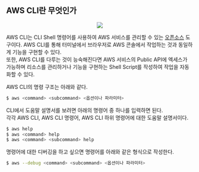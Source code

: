 ## AWS CLI란 무엇인가
<p align="center" width="100%">
   <img src="https://github.com/lock-user/aws-cli-informality-guide/blob/main/image/install/aws-cli.png">
</p>
   
AWS CLI는 CLI Shell 명령어를 사용하여 AWS 서비스를 관리할 수 있는 [오픈소스](https://github.com/aws/aws-cli) 도구이다.
AWS CLI를 통해 터미널에서 브라우저로 AWS 콘솔에서 작업하는 것과 동일하게 기능을 구현할 수 있다.   
또한, AWS CLI를 다루는 것이 능숙해진다면 AWS 서비스의 Public API에 엑세스가 가능하며 리소스를 관리하거나 기능을 구현하는 Shell Script를 작성하여 작업을 자동화할 수 있다.   

AWS CLI의 명령 구조는 아래와 같다.
```bash
$ aws <command> <subcommand> <옵션이나 파라미터>
```

CLI에서 도움말 설명서를 보려면 아래의 명령어 중 하나를 입력하면 된다.   
각각 AWS CLI, AWS CLI 명령어, AWS CLI 하위 명령어에 대한 도움말 설명서이다.
```bash
$ aws help
$ aws <command> help
$ aws <command> <subcommand> help
```

명령어에 대한 디버깅을 하고 싶으면 명령어를 아래와 같은 형식으로 작성한다.
```bash
$ aws --debug <command> <subcommand> <옵션이나 파라미터>
```